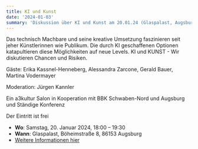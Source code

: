 ```yaml
---
title: KI und Kunst
date: '2024-01-03'
summary: 'Diskussion über KI und Kunst am 20.01.24 (Glaspalast, Augsburg)'
---
```


Das technisch Machbare und seine kreative Umsetzung faszinieren seit jeher Künstlerinnen wie Publikum. Die durch KI geschaffenen Optionen katapultieren diese Möglichkeiten auf neue Levels. KI und KUNST - Wir diskutieren Chancen und Risiken.

Gäste: Erika Kassnel-Henneberg, Alessandra Zarcone, Gerald Bauer, Martina Vodermayer

Moderation: Jürgen Kannler

Ein a3kultur Salon in Kooperation mit BBK Schwaben-Nord und Augsburg und Ständige Konferenz

Der Eintritt ist frei

- **Wo**: Samstag, 20. Januar 2024, 18:00 – 19:30
- **Wann**: Glaspalast, Böheimstraße 8, 86153 Augsburg
- [Weitere Informationen hier](https://a3kultur.de/termine/glaspalast/ki-und-kunst/2023-12-18)


